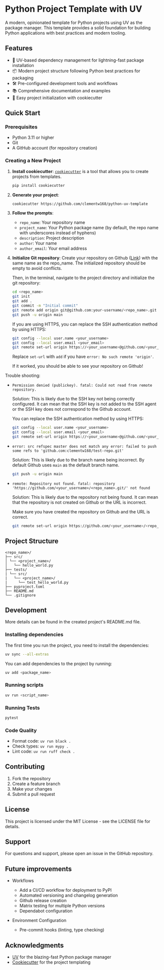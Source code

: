 # Python Project Template with UV

A modern, opinionated template for Python projects using UV as the package manager. This template provides a solid foundation for building Python applications with best practices and modern tooling.

## Features

- 🚀 UV-based dependency management for lightning-fast package installation
- 📦 Modern project structure following Python best practices for packaging
- 🛠️ Pre-configured development tools and workflows
- 📚 Comprehensive documentation and examples
- 🔧 Easy project initialization with cookiecutter

## Quick Start

### Prerequisites

- Python 3.11 or higher
- Git
- A GitHub account (for repository creation)

### Creating a New Project

1. **Install cookiecutter**:
  [`cookiecutter`](https://cookiecutter.readthedocs.io/en/latest/) is a tool that allows you to create projects from templates.
   ```bash
   pip install cookiecutter
   ```

2. **Generate your project**:
   ```bash
   cookiecutter https://github.com/clementw168/python-uv-template
   ```

3. **Follow the prompts**:
   - `repo_name`: Your repository name
   - `project_name`: Your Python package name (by default, the repo name with underscores instead of hyphens)
   - `description`: Project description
   - `author`: Your name
   - `author_email`: Your email address

4. **Initialize Git repository**:
   Create your repository on Github ([Link](https://github.com/new)) with the same name as the repo_name. The initialized repository should be empty to avoid conflicts.

   Then, in the terminal, navigate to the project directory and initialize the git repository:
   ```bash
   cd <repo_name>
   git init
   git add .
   git commit -m "Initial commit"
   git remote add origin git@github.com:your-username/<repo_name>.git
   git push -u origin main
   ```

   If you are using HTTPS, you can replace the SSH authentication method by using HTTPS:
   ```bash
   git config --local user.name <your_username>
   git config --local user.email <your_email>
   git remote set-url origin https://<your_username>@github.com/<your_username>/<repo_name>.git
   ```

   Replace `set-url` with `add` if you have `error: No such remote 'origin'`.

   If it worked, you should be able to see your repository on Github!

Trouble shooting:
- `Permission denied (publickey). fatal: Could not read from remote repository.`

  Solution:
  This is likely due to the SSH key not being correctly configured. It can mean that the SSH key is not added to the SSH agent or the SSH key does not correspond to the Github account.

  You can replace the SSH authentication method by using HTTPS:
  ```bash
  git config --local user.name <your_username>
  git config --local user.email <your_email>
  git remote set-url origin https://<your_username>@github.com/<your_username>/<repo_name>.git
  ```

- `error: src refspec master does not match any
error: failed to push some refs to 'github.com:clementw168/test-repo.git'`

  Solution:
  This is likely due to the branch name being incorrect. By default Github uses `main` as the default branch name.

  ```bash
  git push -u origin main
  ```

- `remote: Repository not found.
fatal: repository 'https://github.com/<your_username>/<repo_name>.git/' not found`

  Solution:
  This is likely due to the repository not being found. It can mean that the repository is not created on Github or the URL is incorrect.

  Make sure you have created the repository on Github and the URL is correct.

  ```bash
  git remote set-url origin https://github.com/<your_username>/<repo_name>.git
  ```

## Project Structure

```
<repo_name>/
├── src/
│ └── <project_name>/
│   └── hello_world.py
├── tests/
| └── src/
|   └── <project_name>/
|     └── test_hello_world.py
├── pyproject.toml
├── README.md
└── .gitignore
```

## Development

More details can be found in the created project's README.md file.


### Installing dependencies

The first time you run the project, you need to install the dependencies:

```bash
uv sync --all-extras
```

You can add dependencies to the project by running:

```bash
uv add <package_name>
```

### Running scripts

```bash
uv run <script_name>
```

### Running Tests

```bash
pytest
```

### Code Quality

- Format code: `uv run black .`
- Check types: `uv run mypy .`
- Lint code: `uv run ruff check .`


## Contributing

1. Fork the repository
2. Create a feature branch
3. Make your changes
4. Submit a pull request

## License

This project is licensed under the MIT License - see the LICENSE file for details.

## Support

For questions and support, please open an issue in the GitHub repository.


## Future improvements

- Workflows
   - Add a CI/CD workflow for deployment to PyPI
   - Automated versioning and changelog generation
   - Github release creation
   - Matrix testing for multiple Python versions
   - Dependabot configuration

- Environment Configuration
   - Pre-commit hooks (linting, type checking)

## Acknowledgments

- [UV](https://github.com/astral-sh/uv) for the blazing-fast Python package manager
- [Cookiecutter](https://cookiecutter.readthedocs.io/) for the project templating

